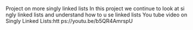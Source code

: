Project on more singly linked lists
In this project we continue to look at si
ngly linked lists and understand how to u
se linked lists
You tube video on Singly Linked Lists:htt
ps://youtu.be/b5QR4AmrspU

